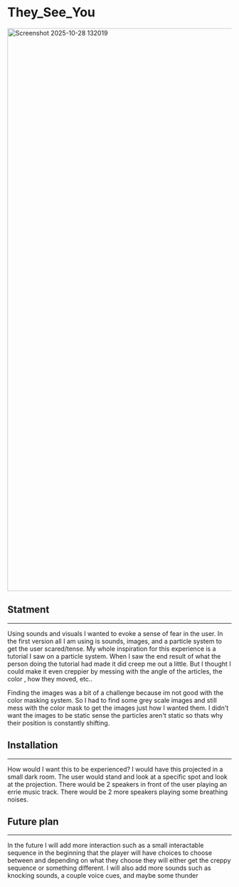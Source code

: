 # They_See_You
<img width="1283" height="1266" alt="Screenshot 2025-10-28 132019" src="https://github.com/user-attachments/assets/96c8c2d7-2f95-423f-a1a8-f75fb5139a78" />

## Statment 
---------------
Using sounds and visuals I wanted to evoke a sense of fear in the user. In the first version all I am using is sounds, images, and a particle system to get the user scared/tense. My whole inspiration for this experience is a tutorial I saw on a particle system. When I saw the end result of what the person doing the tutorial had made it did creep  me out a little. But I thought I could make it even creppier by messing with the angle of the articles, the color , how they moved, etc..

Finding the images was a bit of a challenge because im not good with the color masking system. So I had to find some grey scale images and still mess with the color mask to get the images just how I wanted them. I didn't want the images to be static sense the particles aren't static so thats why their position is constantly shifting.

## Installation 
---------------
How would I want this to be experienced? I would have this projected in a small dark room. The user would stand and look at a specific spot and look at the projection.
There would be 2 speakers in front of the user playing an errie music track. There would be 2 more speakers playing some breathing noises. 

## Future plan
---------------
In the future I will add more interaction such as a small interactable sequence in the beginning that the player will have choices to choose between and depending on what they choose they will either get the creppy sequence or something different. I will also add more sounds such as knocking sounds, a couple voice cues, and maybe some thunder 
